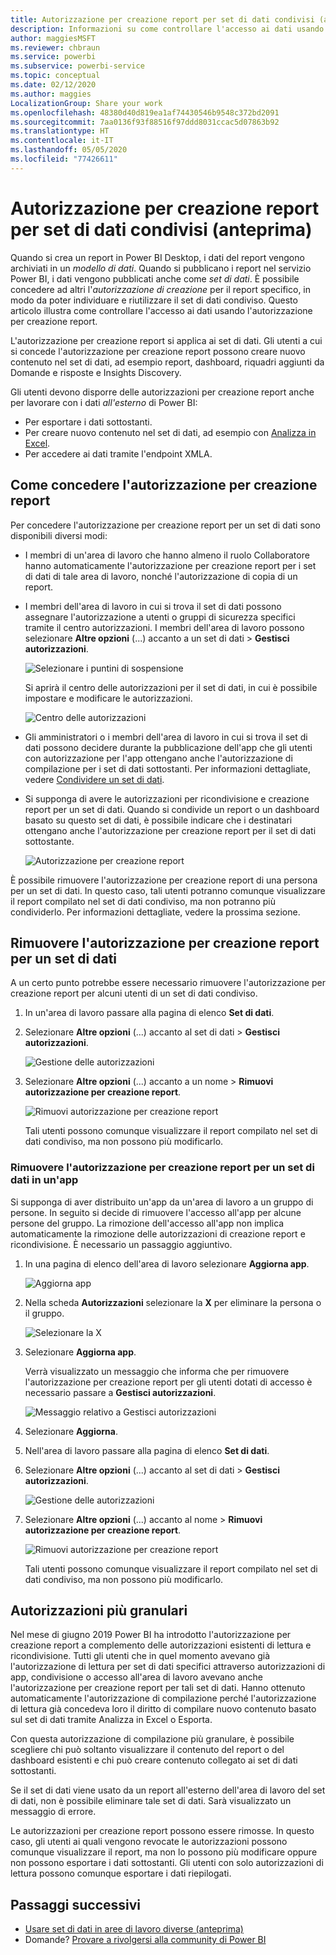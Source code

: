 ```yaml
---
title: Autorizzazione per creazione report per set di dati condivisi (anteprima)
description: Informazioni su come controllare l'accesso ai dati usando l'autorizzazione per creazione report.
author: maggiesMSFT
ms.reviewer: chbraun
ms.service: powerbi
ms.subservice: powerbi-service
ms.topic: conceptual
ms.date: 02/12/2020
ms.author: maggies
LocalizationGroup: Share your work
ms.openlocfilehash: 48380d40d819ea1af74430546b9548c372bd2091
ms.sourcegitcommit: 7aa0136f93f88516f97ddd8031ccac5d07863b92
ms.translationtype: HT
ms.contentlocale: it-IT
ms.lasthandoff: 05/05/2020
ms.locfileid: "77426611"
---
```

# <a name="build-permission-for-shared-datasets-preview"></a>Autorizzazione per creazione report per set di dati condivisi (anteprima)

Quando si crea un report in Power BI Desktop, i dati del report vengono archiviati in un *modello di dati*. Quando si pubblicano i report nel servizio Power BI, i dati vengono pubblicati anche come *set di dati*. È possibile concedere ad altri l'*autorizzazione di creazione* per il report specifico, in modo da poter individuare e riutilizzare il set di dati condiviso. Questo articolo illustra come controllare l'accesso ai dati usando l'autorizzazione per creazione report.

L'autorizzazione per creazione report si applica ai set di dati. Gli utenti a cui si concede l'autorizzazione per creazione report possono creare nuovo contenuto nel set di dati, ad esempio report, dashboard, riquadri aggiunti da Domande e risposte e Insights Discovery. 

Gli utenti devono disporre delle autorizzazioni per creazione report anche per lavorare con i dati *all'esterno* di Power BI:

- Per esportare i dati sottostanti.
- Per creare nuovo contenuto nel set di dati, ad esempio con [Analizza in Excel](service-analyze-in-excel.md).
- Per accedere ai dati tramite l'endpoint XMLA.

## <a name="ways-to-give-build-permission"></a>Come concedere l'autorizzazione per creazione report

Per concedere l'autorizzazione per creazione report per un set di dati sono disponibili diversi modi:

- I membri di un'area di lavoro che hanno almeno il ruolo Collaboratore hanno automaticamente l'autorizzazione per creazione report per i set di dati di tale area di lavoro, nonché l'autorizzazione di copia di un report.
 
- I membri dell'area di lavoro in cui si trova il set di dati possono assegnare l'autorizzazione a utenti o gruppi di sicurezza specifici tramite il centro autorizzazioni. I membri dell'area di lavoro possono selezionare **Altre opzioni** (...) accanto a un set di dati > **Gestisci autorizzazioni**.

    ![Selezionare i puntini di sospensione](media/service-datasets-build-permissions/power-bi-dataset-permissions-new-look.png)

    Si aprirà il centro delle autorizzazioni per il set di dati, in cui è possibile impostare e modificare le autorizzazioni.

    ![Centro delle autorizzazioni](media/service-datasets-build-permissions/power-bi-dataset-remove-permissions-no-callouts.png)

- Gli amministratori o i membri dell'area di lavoro in cui si trova il set di dati possono decidere durante la pubblicazione dell'app che gli utenti con autorizzazione per l'app ottengano anche l'autorizzazione di compilazione per i set di dati sottostanti. Per informazioni dettagliate, vedere [Condividere un set di dati](service-datasets-share.md).

- Si supponga di avere le autorizzazioni per ricondivisione e creazione report per un set di dati. Quando si condivide un report o un dashboard basato su questo set di dati, è possibile indicare che i destinatari ottengano anche l'autorizzazione per creazione report per il set di dati sottostante.

    ![Autorizzazione per creazione report](media/service-datasets-build-permissions/power-bi-share-report-allow-users.png)

È possibile rimuovere l'autorizzazione per creazione report di una persona per un set di dati. In questo caso, tali utenti potranno comunque visualizzare il report compilato nel set di dati condiviso, ma non potranno più condividerlo. Per informazioni dettagliate, vedere la prossima sezione.

## <a name="remove-build-permission-for-a-dataset"></a>Rimuovere l'autorizzazione per creazione report per un set di dati

A un certo punto potrebbe essere necessario rimuovere l'autorizzazione per creazione report per alcuni utenti di un set di dati condiviso. 

1. In un'area di lavoro passare alla pagina di elenco **Set di dati**. 
1. Selezionare **Altre opzioni** (...) accanto al set di dati > **Gestisci autorizzazioni**.

    ![Gestione delle autorizzazioni](media/service-datasets-build-permissions/power-bi-dataset-permissions-new-look.png)

1. Selezionare **Altre opzioni** (...) accanto a un nome > **Rimuovi autorizzazione per creazione report**.

    ![Rimuovi autorizzazione per creazione report](media/service-datasets-build-permissions/power-bi-dataset-remove-build-permissions.png)

    Tali utenti possono comunque visualizzare il report compilato nel set di dati condiviso, ma non possono più modificarlo.

### <a name="remove-build-permission-for-a-dataset-in-an-app"></a>Rimuovere l'autorizzazione per creazione report per un set di dati in un'app

Si supponga di aver distribuito un'app da un'area di lavoro a un gruppo di persone. In seguito si decide di rimuovere l'accesso all'app per alcune persone del gruppo. La rimozione dell'accesso all'app non implica automaticamente la rimozione delle autorizzazioni di creazione report e ricondivisione. È necessario un passaggio aggiuntivo. 

1. In una pagina di elenco dell'area di lavoro selezionare **Aggiorna app**. 

    ![Aggiorna app](media/service-datasets-build-permissions/power-bi-app-update.png)

1. Nella scheda **Autorizzazioni** selezionare la **X** per eliminare la persona o il gruppo. 

    ![Selezionare la X](media/service-datasets-build-permissions/power-bi-app-delete-user.png)
1. Selezionare **Aggiorna app**.

    Verrà visualizzato un messaggio che informa che per rimuovere l'autorizzazione per creazione report per gli utenti dotati di accesso è necessario passare a **Gestisci autorizzazioni**. 

    ![Messaggio relativo a Gestisci autorizzazioni](media/service-datasets-build-permissions/power-bi-dataset-app-remove-message.png)

1. Selezionare **Aggiorna**.

1. Nell'area di lavoro passare alla pagina di elenco **Set di dati**. 
1. Selezionare **Altre opzioni** (...) accanto al set di dati > **Gestisci autorizzazioni**.

    ![Gestione delle autorizzazioni](media/service-datasets-build-permissions/power-bi-dataset-permissions-new-look.png)

1. Selezionare **Altre opzioni** (...) accanto al nome > **Rimuovi autorizzazione per creazione report**.

    ![Rimuovi autorizzazione per creazione report](media/service-datasets-build-permissions/power-bi-dataset-remove-build-permissions.png)

    Tali utenti possono comunque visualizzare il report compilato nel set di dati condiviso, ma non possono più modificarlo.

## <a name="more-granular-permissions"></a>Autorizzazioni più granulari

Nel mese di giugno 2019 Power BI ha introdotto l'autorizzazione per creazione report a complemento delle autorizzazioni esistenti di lettura e ricondivisione. Tutti gli utenti che in quel momento avevano già l'autorizzazione di lettura per set di dati specifici attraverso autorizzazioni di app, condivisione o accesso all'area di lavoro avevano anche l'autorizzazione per creazione report per tali set di dati. Hanno ottenuto automaticamente l'autorizzazione di compilazione perché l'autorizzazione di lettura già concedeva loro il diritto di compilare nuovo contenuto basato sul set di dati tramite Analizza in Excel o Esporta.

Con questa autorizzazione di compilazione più granulare, è possibile scegliere chi può soltanto visualizzare il contenuto del report o del dashboard esistenti e chi può creare contenuto collegato ai set di dati sottostanti.

Se il set di dati viene usato da un report all'esterno dell'area di lavoro del set di dati, non è possibile eliminare tale set di dati. Sarà visualizzato un messaggio di errore.

Le autorizzazioni per creazione report possono essere rimosse. In questo caso, gli utenti ai quali vengono revocate le autorizzazioni possono comunque visualizzare il report, ma non lo possono più modificare oppure non possono esportare i dati sottostanti. Gli utenti con solo autorizzazioni di lettura possono comunque esportare i dati riepilogati. 

## <a name="next-steps"></a>Passaggi successivi

- [Usare set di dati in aree di lavoro diverse (anteprima)](service-datasets-across-workspaces.md)
- Domande? [Provare a rivolgersi alla community di Power BI](https://community.powerbi.com/)
